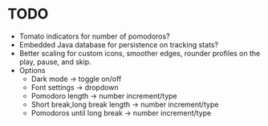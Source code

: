 # TODO

* Tomato indicators for number of pomodoros?
* Embedded Java database for persistence on tracking stats?
* Better scaling for custom icons, smoother edges, rounder profiles on the play, pause, and skip.
* Options
    *  Dark mode -> toggle on/off
    *  Font settings -> dropdown
    *  Pomodoro length -> number increment/type
    *  Short break,long break length -> number increment/type
    *  Pomodoros until long break -> number increment/type